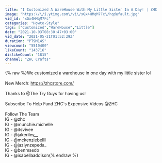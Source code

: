 ```yaml
---
title: "I Customized A WareHouse With My Little Sister In A Day! | ZHC Crafts ft. The Try Guys"
image: "https:\/\/i.ytimg.com\/vi\/xGx4HMqM7Fc\/hqdefault.jpg"
vid_id: "xGx4HMqM7Fc"
categories: "Howto-Style"
tags: ["Customized","WareHouse","Little"]
date: "2021-10-03T08:30:47+03:00"
vid_date: "2021-05-21T01:52:29Z"
duration: "PT9M14S"
viewcount: "5510400"
likeCount: "143716"
dislikeCount: "1815"
channel: "ZHC Crafts"
---
```

{% raw %}We customized a warehouse in one day with my little sister lol<br /><br />New Merch: <a rel="nofollow" target="blank" href="https://zhcstore.com/">https://zhcstore.com/</a><br /><br />Thanks to @The Try Guys for having us!<br /><br />Subscribe To Help Fund ZHC's Expensive Videos  @ZHC <br /><br />Follow The Team<br />IG - @zhc<br />IG - @munchie.michelle<br />IG - @itsvivee<br />IG - @jakeriley__<br />IG - @mckenziebellll<br />IG - @jazlynzepeda_<br />IG - @benmaedo<br />IG - @isabellaaddison{% endraw %}
